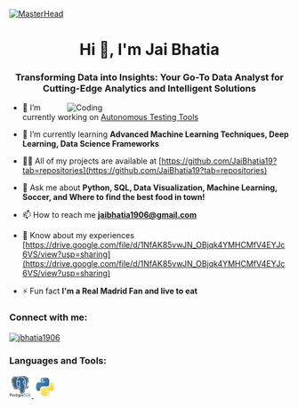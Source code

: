 [![MasterHead](https://user-images.githubusercontent.com/74038190/212749447-bfb7e725-6987-49d9-ae85-2015e3e7cc41.gif)](https://damdev)

<h1 align="center">Hi 👋, I'm Jai Bhatia</h1>
<h3 align="center">Transforming Data into Insights: Your Go-To Data Analyst for Cutting-Edge Analytics and Intelligent Solutions</h3>

<img align="right" alt="Coding" width="400" src="https://i.giphy.com/media/v1.Y2lkPTc5MGI3NjExdGVxazc1dDZrc3Nsc2c2cnZnbWF4ZnFsd29qMXp4dWF2YW9uNHpnOSZlcD12MV9pbnRlcm5hbF9naWZfYnlfaWQmY3Q9Zw/FoVzfcqCDSb7zCynOp/giphy.gif">

- 🔭 I’m currently working on [Autonomous Testing Tools](https://watermelon.us/)

- 🌱 I’m currently learning **Advanced Machine Learning Techniques, Deep Learning, Data Science Frameworks**

- 👨‍💻 All of my projects are available at [https://github.com/JaiBhatia19?tab=repositories](https://github.com/JaiBhatia19?tab=repositories)

- 💬 Ask me about **Python, SQL, Data Visualization, Machine Learning, Soccer, and Where to find the best food in town!**

- 📫 How to reach me **jaibhatia1906@gmail.com**

- 📄 Know about my experiences [https://drive.google.com/file/d/1NfAK85vwJN_OBjqk4YMHCMfV4EYJc6VS/view?usp=sharing](https://drive.google.com/file/d/1NfAK85vwJN_OBjqk4YMHCMfV4EYJc6VS/view?usp=sharing)

- ⚡ Fun fact **I'm a Real Madrid Fan and live to eat**

<h3 align="left">Connect with me:</h3>
<p align="left">
<a href="https://linkedin.com/in/jbhatia1906" target="blank"><img align="center" src="https://raw.githubusercontent.com/rahuldkjain/github-profile-readme-generator/master/src/images/icons/Social/linked-in-alt.svg" alt="jbhatia1906" height="30" width="40" /></a>
</p>

<h3 align="left">Languages and Tools:</h3>
<p align="left"> <a href="https://www.postgresql.org" target="_blank" rel="noreferrer"> <img src="https://raw.githubusercontent.com/devicons/devicon/master/icons/postgresql/postgresql-original-wordmark.svg" alt="postgresql" width="40" height="40"/> </a> <a href="https://www.python.org" target="_blank" rel="noreferrer"> <img src="https://raw.githubusercontent.com/devicons/devicon/master/icons/python/python-original.svg" alt="python" width="40" height="40"/> </a></p>


